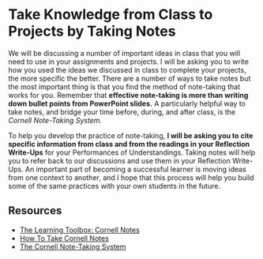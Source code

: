 # Take Knowledge from Class to Projects by Taking Notes

We will be discussing a number of important ideas in class that you will need to use in your assignments and projects. I will be asking you to write how you used the ideas we discussed in class to complete your projects, the more specific the better. There are a number of ways to take notes but the most important thing is that you find the method of note-taking that works for you. Remember that **effective note-taking is more than writing down bullet points from PowerPoint slides.** A particularly helpful way to take notes, and bridge your time before, during, and after class, is the *Cornell Note-Taking System.*

To help you develop the practice of note-taking, **I will be asking you to cite specific information from class and from the readings in your Reflection Write-Ups** for your Performances of Understandings. Taking notes will help you to refer back to our discussions and use them in your Reflection Write-Ups. An important part of becoming a successful learner is moving ideas from one context to another, and I hope that this process will help you build some of the same practices with your own students in the future.

## Resources

* [The Learning Toolbox: Cornell Notes](http://coe.jmu.edu/learningtoolbox/cornellnotes.html)
* [How To Take Cornell Notes](https://www.youtube.com/watch?v=WtW9IyE04OQ)
* [The Cornell Note-Taking System](http://lsc.cornell.edu/LSC_Resources/cornellsystem.pdf)